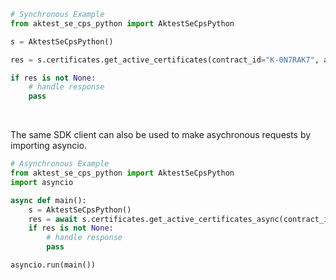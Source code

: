 <!-- Start SDK Example Usage [usage] -->
```python
# Synchronous Example
from aktest_se_cps_python import AktestSeCpsPython

s = AktestSeCpsPython()

res = s.certificates.get_active_certificates(contract_id="K-0N7RAK7", account_switch_key="1-5C0YLB:1-8BYUX")

if res is not None:
    # handle response
    pass
```

</br>

The same SDK client can also be used to make asychronous requests by importing asyncio.
```python
# Asynchronous Example
from aktest_se_cps_python import AktestSeCpsPython
import asyncio

async def main():
    s = AktestSeCpsPython()
    res = await s.certificates.get_active_certificates_async(contract_id="K-0N7RAK7", account_switch_key="1-5C0YLB:1-8BYUX")
    if res is not None:
        # handle response
        pass

asyncio.run(main())
```
<!-- End SDK Example Usage [usage] -->